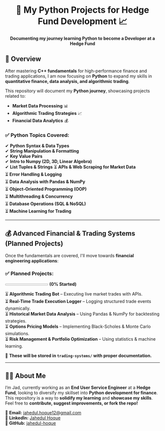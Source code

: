<h1 align="center">🐍 My Python Projects for Hedge Fund Development 📈</h1>
<p align="center">
  <b>Documenting my journey learning Python to become a Developer at a Hedge Fund</b>
</p>

## **📌 Overview**
After mastering **C++ fundamentals** for high-performance finance and trading applications, I am now focusing on **Python** to expand my skills in **quantitative finance, data analysis, and algorithmic trading**.

This repository will document my **Python journey**, showcasing projects related to:
- **Market Data Processing** 📊
- **Algorithmic Trading Strategies** 📈
- **Financial Data Analytics** 💰

### ✅ Python Topics Covered:  

✔ **Python Syntax & Data Types**  
✔ **String Manipulation & Formatting**  
✔ **Key Value Pairs**  
✔ **Intro to Numpy (2D, 3D, Linear Algebra)**  
✔ **List Tuples & Strings** 
⏳ **APIs & Web Scraping for Market Data**  
⏳ **Error Handling & Logging**  
⏳ **Data Analysis with Pandas & NumPy**  
⏳ **Object-Oriented Programming (OOP)**  
⏳ **Multithreading & Concurrency**  
⏳ **Database Operations (SQL & NoSQL)**  
⏳ **Machine Learning for Trading**  


---

## 💰 **Advanced Financial & Trading Systems (Planned Projects)**  

Once the fundamentals are covered, I'll move towards **financial engineering applications**:

### ✅ Planned Projects:  

<progress value="0" max="5"></progress> **(0% Started)**

⏳ **Algorithmic Trading Bot** – Executing live market trades with APIs.  
⏳ **Real-Time Trade Execution Logger** – Logging structured trade events dynamically.  
⏳ **Historical Market Data Analysis** – Using Pandas & NumPy for backtesting strategies.  
⏳ **Options Pricing Models** – Implementing Black-Scholes & Monte Carlo simulations.  
⏳ **Risk Management & Portfolio Optimization** – Using statistics & machine learning.  

📌 **These will be stored in `trading-systems/` with proper documentation.**  

---

## 👨‍💻 About Me
I’m Jad, currently working as an **End User Service Engineer** at a **Hedge Fund**, looking to diversify my skillset into **Python development for finance**. This repository is a way to **solidify my learning** and **showcase my skills**. Feel free to **contribute, suggest improvements, or fork the repo!**

📧 **Email:** [jahedul.hoque12@gmail.com](mailto:jahedul.hoque12@gmail.com)  
🔗 **LinkedIn:** [Jahedul Hoque](https://www.linkedin.com/in/jahedul-hoque/)  
🚀 **GitHub:** [jahedul-hoque](https://www.github.com/jahedul-hoque)

